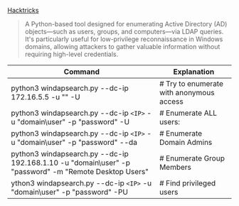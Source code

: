 [Hacktricks](https://book.hacktricks.wiki/en/network-services-pentesting/pentesting-ldap.html?highlight=windap#windapsearch)

> A Python-based tool designed for enumerating Active Directory (AD) objects—such as users, groups, and computers—via LDAP queries. It's particularly useful for low-privilege reconnaissance in Windows domains, allowing attackers to gather valuable information without requiring high-level credentials.

| Command                                                                                                | Explanation                              |
| ------------------------------------------------------------------------------------------------------ | ---------------------------------------- |
| python3 windapsearch.py --dc-ip 172.16.5.5 -u "" -U                                                    | # Try to enumerate with anonymous access |
| python3 windapsearch.py --dc-ip `<IP>` -u "domain\\user" -p "password" -U                              | # Enumerate ALL users:                   |
| python3 windapsearch.py --dc-ip `<IP>` -u "domain\\user" -p "password" --da                            | # Enumerate Domain Admins                |
| python3 windapsearch.py --dc-ip 192.168.1.10 -u "domain\\user" -p "password" -m "Remote Desktop Users" | # Enumerate Group Members                |
| ython3 windapsearch.py --dc-ip `<IP>` -u "domain\\user" -p "password" -PU                              | # Find privileged users                  |
